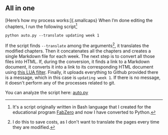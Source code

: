 ## All in one
[Here’s how my process works:]{.smallcaps} When I’m done editing the chapters, I run the following script[^261]

[^261]: It's a script originally written in Bash language that I created for the educational program [FabZero](https://github.com/Academany/fabzero) and now I have converted to Python.

`python auto.py --translate updating week 1`

If the script finds `--translate` among the arguments[^262], it translates the modified chapters. Then it concatenates all the chapters and creates a single Markdown file for each week. The next step is to convert all those files into HTML. If, during the conversion, it finds a link to a Markdown document, it converts it into a link to its corresponding HTML document using [this LUA filter](../../../links-to-html.lua). Finally, it uploads everything to Github provided there is a message, which in this case is `updating week 1`. If there is no message, it doesn't perform any of the processes related to git.

[^262]: I do this to save costs, as I don't want to translate the pages every time they are modified.

You can analyze the script here: [auto.py](../../../auto.py)

